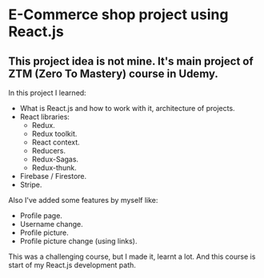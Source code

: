 # E-Commerce shop project using React.js

## This project idea is not mine. It's main project of ZTM (Zero To Mastery) course in Udemy. 

In this project I learned:
+ What is React.js and how to work with it, architecture of projects.
+ React libraries:
  + Redux.
  + Redux toolkit.
  + React context.
  + Reducers.
  + Redux-Sagas.
  + Redux-thunk.
 + Firebase / Firestore.
 + Stripe.

Also I've added some features by myself like:
+ Profile page.
+ Username change.
+ Profile picture.
+ Profile picture change (using links).

 This was a challenging course, but I made it, learnt a lot. And this course is start of my React.js development path.

